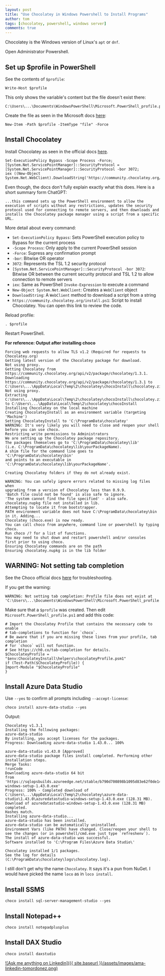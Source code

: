 ```yaml
---
layout: post
title: "Use Chocolatey in Windows Powershell to Install Programs"
author: tom
tags: [chocolatey, powershell, windows server]
comments: true
---
```


Chocolatey is the Windows version of Linux's `apt` or `dnf`.

Open Administrator Powershell.

## Set up $profile in PowerShell

See the contents of `$profile`:

    Write-Host $profile

This only shows the variable's content but the file doesn't exist there:

    C:\Users\...\Documents\WindowsPowerShell\Microsoft.PowerShell_profile.ps1

Create the file as seen in the Microsoft docs [here](https://learn.microsoft.com/en-us/powershell/module/microsoft.powershell.management/new-item?view=powershell-7.3):

    New-Item -Path $profile -ItemType "file" -Force

## Install Chocolatey

Install Chocolatey as seen in the official docs [here](https://docs.chocolatey.org/en-us/choco/setup).

    Set-ExecutionPolicy Bypass -Scope Process -Force;
    [System.Net.ServicePointManager]::SecurityProtocol = [System.Net.ServicePointManager]::SecurityProtocol -bor 3072; 
    iex ((New-Object System.Net.WebClient).DownloadString('https://community.chocolatey.org/install.ps1'))

Even though, the docs don't fully explain exactly what this does. Here is a short summary form ChatGPT:

    ...this command sets up the PowerShell environment to allow the execution of scripts without any restrictions, updates the security protocol used for connecting to remote servers, and then downloads and installs the Chocolatey package manager using a script from a specific URL.

More detail about every command:

* `Set-ExecutionPolicy Bypass`: Sets PowerShell execution policy to Bypass for the current process
* `-Scope Process`: Only apply to the current PowerShell session
* `-Force`: Supress any confirmation prompt
* `-bor`: Bitwise OR operator
* `3072`: Represents the TSL 1.2 security protocol
* `[System.Net.ServicePointManager]::SecurityProtocol -bor 3072`: Bitwise OR between the current security protocol and TSL 1.2 to allow connection to remote servers
* `iex`: Same as PowerShell `Invoke-Expression` to execute a command
* `New-Object System.Net.WebClient`: Creates a `WebClient` object
* `DownloadString`: A `WebClient` method to download a script from a string
* `https://community.chocolatey.org/install.ps1`: Script to install Chocolatey. You can open this link to review the code.

Reload profile:

    . $profile

Restart PowerShell.

**For reference: Output after installing choco**

    Forcing web requests to allow TLS v1.2 (Required for requests to Chocolatey.org)
    Getting latest version of the Chocolatey package for download.
    Not using proxy.
    Getting Chocolatey from https://community.chocolatey.org/api/v2/package/chocolatey/1.3.1.
    Downloading https://community.chocolatey.org/api/v2/package/chocolatey/1.3.1 to C:\Users\...\AppData\Local\Temp\2\chocolatey\chocoInstall\chocolatey.zip
    Not using proxy.
    Extracting C:\Users\...\AppData\Local\Temp\2\chocolatey\chocoInstall\chocolatey.zip to C:\Users\...\AppData\Local\Temp\2\chocolatey\chocoInstall
    Installing Chocolatey on the local machine
    Creating ChocolateyInstall as an environment variable (targeting 'Machine')
    Setting ChocolateyInstall to 'C:\ProgramData\chocolatey'
    WARNING: It's very likely you will need to close and reopen your shell
    before you can use choco.
    Restricting write permissions to Administrators
    We are setting up the Chocolatey package repository.
    The packages themselves go to 'C:\ProgramData\chocolatey\lib'
    (i.e. C:\ProgramData\chocolatey\lib\yourPackageName).
    A shim file for the command line goes to 'C:\ProgramData\chocolatey\bin'
    and points to an executable in 'C:\ProgramData\chocolatey\lib\yourPackageName'.

    Creating Chocolatey folders if they do not already exist.

    WARNING: You can safely ignore errors related to missing log files when
    upgrading from a version of Chocolatey less than 0.9.9.
    'Batch file could not be found' is also safe to ignore.
    'The system cannot find the file specified' - also safe.
    chocolatey.nupkg file not installed in lib.
    Attempting to locate it from bootstrapper.
    PATH environment variable does not have C:\ProgramData\chocolatey\bin in it. Adding...
    Chocolatey (choco.exe) is now ready.
    You can call choco from anywhere, command line or powershell by typing choco.
    Run choco /? for a list of functions.
    You may need to shut down and restart powershell and/or consoles
    first prior to using choco.
    Ensuring Chocolatey commands are on the path
    Ensuring chocolatey.nupkg is in the lib folder

## WARNING: Not setting tab completion

See the Choco official docs [here](https://docs.chocolatey.org/en-us/troubleshooting) for troubleshooting.

If you get the warning:

    WARNING: Not setting tab completion: Profile file does not exist at 'C:\Users\...\Documents\WindowsPowerShell\Microsoft.PowerShell_profile.ps1'.

Make sure that a `$profile` was created. Then edit `Microsoft.PowerShell_profile.ps1` and add this code:

    # Import the Chocolatey Profile that contains the necessary code to enable
    # tab-completions to function for `choco`.
    # Be aware that if you are missing these lines from your profile, tab completion
    # for `choco` will not function.
    # See https://ch0.co/tab-completion for details.
    $ChocolateyProfile = "$env:ChocolateyInstall\helpers\chocolateyProfile.psm1"
    if (Test-Path($ChocolateyProfile)) {
    Import-Module "$ChocolateyProfile"
    }

## Install Azure Data Studio

Use `--yes` to confirm all prompts including `--accept-license`:

    choco install azure-data-studio --yes

Output:

    Chocolatey v1.3.1
    Installing the following packages:
    azure-data-studio
    By installing, you accept licenses for the packages.
    Progress: Downloading azure-data-studio 1.43.0... 100%

    azure-data-studio v1.43.0 [Approved]
    azure-data-studio package files install completed. Performing other installation steps.
    Merge Tasks:
    !runCode
    Downloading azure-data-studio 64 bit
    from 'https://sqlopsbuilds.azureedge.net/stable/b790d700898b1095d83e62f0de14678a58222520/azuredatastudio-windows-setup-1.43.0.exe'
    Progress: 100% - Completed download of C:\Users\...\AppData\Local\Temp\2\chocolatey\azure-data-studio\1.43.0\azuredatastudio-windows-setup-1.43.0.exe (128.31 MB).
    Download of azuredatastudio-windows-setup-1.43.0.exe (128.31 MB) completed.
    Hashes match.
    Installing azure-data-studio...
    azure-data-studio has been installed.
    azure-data-studio can be automatically uninstalled.
    Environment Vars (like PATH) have changed. Close/reopen your shell to
    see the changes (or in powershell/cmd.exe just type `refreshenv`).
    The install of azure-data-studio was successful.
    Software installed to 'C:\Program Files\Azure Data Studio\'

    Chocolatey installed 1/1 packages.
    See the log for details (C:\ProgramData\chocolatey\logs\chocolatey.log).

I still don't get why the name `Chocolatey`. It says it's a pun from NuGet. I would have picked the name `loco` as in `loco install`.

## Install SSMS

    choco install sql-server-management-studio --yes

## Install Notepad++

    choco install notepadplusplus

## Install DAX Studio

    choco install daxstudio

[![Ask me anything on Linkedin]({{ site.baseurl }}/assets/images/ama-linkedin-tomordonez.png)](https://www.linkedin.com/in/tomordonez/)